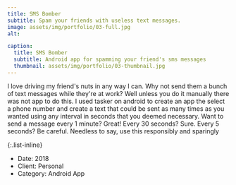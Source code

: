 ```yaml
---
title: SMS Bomber
subtitle: Spam your friends with useless text messages.
image: assets/img/portfolio/03-full.jpg
alt: 

caption:
  title: SMS Bomber
  subtitle: Android app for spamming your friend's sms messages
  thumbnail: assets/img/portfolio/03-thumbnail.jpg
---
```

I love driving my friend's nuts in any way I can. Why not send them a bunch of text messages while they're at work? Well unless you do it manually there was not app to do this. I used tasker on android to create an app the select a phone number and create a text that could be sent as many times as you wanted using any interval in seconds that you deemed necessary. Want to send a message every 1 minute? Great! Every 30 seconds? Sure. Every 5 seconds? Be careful. Needless to say, use this responsibly and sparingly

{:.list-inline}
- Date: 2018
- Client: Personal
- Category: Android App


